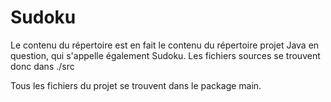 # Sudoku
Le contenu du répertoire est en fait le contenu du répertoire projet Java en question, qui s'appelle
également Sudoku. Les fichiers sources se trouvent donc dans ./src

Tous les fichiers du projet se trouvent dans le package main.